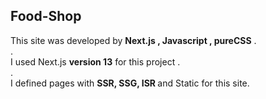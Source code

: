 <h2>Food-Shop</h2>
This site was developed by <b>Next.js , Javascript , pureCSS</b> . <br/>
.<br/>
I used Next.js <b> version 13</b> for this project .<br/>
.<br/>
I defined pages with <b>SSR, SSG, ISR </b> and Static for this site.
